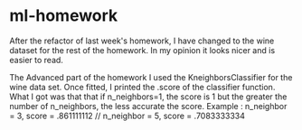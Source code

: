 # ml-homework

After the refactor of last week's homework, I have changed to the wine dataset for the rest of the homework. In my opinion it looks nicer and is easier to read. 

The Advanced part of the homework I used the KneighborsClassifier for the wine data set.  Once fitted, I printed the .score of the classifier function. What I got was that that if n_neighbors=1, the score is 1 but the greater the number of n_neighbors, the less accurate the score.
Example : n_neighbor = 3, score = .861111112  // n_neighbor = 5, score = .7083333334
